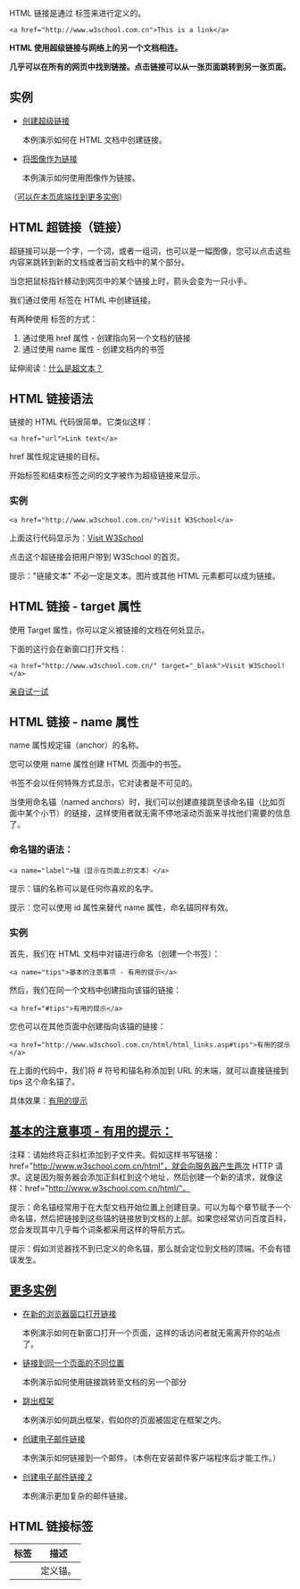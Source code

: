 HTML 链接是通过 <a> 标签来进行定义的。

```
<a href="http://www.w3school.com.cn">This is a link</a>
```

**HTML 使用超级链接与网络上的另一个文档相连。**

**几乎可以在所有的网页中找到链接。点击链接可以从一张页面跳转到另一张页面。**

## 实例

- [创建超级链接](http://www.w3school.com.cn/tiy/t.asp?f=html_links)

  本例演示如何在 HTML 文档中创建链接。

- [将图像作为链接](http://www.w3school.com.cn/tiy/t.asp?f=html_imglink)

  本例演示如何使用图像作为链接。

（[可以在本页底端找到更多实例](http://www.w3school.com.cn/html/html_links.asp#more_examples)）

## HTML 超链接（链接）

超链接可以是一个字，一个词，或者一组词，也可以是一幅图像，您可以点击这些内容来跳转到新的文档或者当前文档中的某个部分。

当您把鼠标指针移动到网页中的某个链接上时，箭头会变为一只小手。

我们通过使用 <a> 标签在 HTML 中创建链接。

有两种使用 <a> 标签的方式：

1. 通过使用 href 属性 - 创建指向另一个文档的链接
2. 通过使用 name 属性 - 创建文档内的书签

延伸阅读：[什么是超文本？](http://www.w3school.com.cn/tags/tag_term_hypertext.asp)

## HTML 链接语法

链接的 HTML 代码很简单。它类似这样：

```
<a href="url">Link text</a>
```

href 属性规定链接的目标。

开始标签和结束标签之间的文字被作为超级链接来显示。

### 实例

```
<a href="http://www.w3school.com.cn/">Visit W3School</a>
```

上面这行代码显示为：[Visit W3School](http://www.w3school.com.cn/)

点击这个超链接会把用户带到 W3School 的首页。

提示："链接文本" 不必一定是文本。图片或其他 HTML 元素都可以成为链接。

## HTML 链接 - target 属性

使用 Target 属性，你可以定义被链接的文档在何处显示。

下面的这行会在新窗口打开文档：

```
<a href="http://www.w3school.com.cn/" target="_blank">Visit W3School!</a>
```

[亲自试一试](http://www.w3school.com.cn/tiy/t.asp?f=html_link_target)

## HTML 链接 - name 属性

name 属性规定锚（anchor）的名称。

您可以使用 name 属性创建 HTML 页面中的书签。

书签不会以任何特殊方式显示，它对读者是不可见的。

当使用命名锚（named anchors）时，我们可以创建直接跳至该命名锚（比如页面中某个小节）的链接，这样使用者就无需不停地滚动页面来寻找他们需要的信息了。

### 命名锚的语法：

```
<a name="label">锚（显示在页面上的文本）</a>
```

提示：锚的名称可以是任何你喜欢的名字。

提示：您可以使用 id 属性来替代 name 属性，命名锚同样有效。

### 实例

首先，我们在 HTML 文档中对锚进行命名（创建一个书签）：

```
<a name="tips">基本的注意事项 - 有用的提示</a>
```

然后，我们在同一个文档中创建指向该锚的链接：

```
<a href="#tips">有用的提示</a>
```

您也可以在其他页面中创建指向该锚的链接：

```
<a href="http://www.w3school.com.cn/html/html_links.asp#tips">有用的提示</a>
```

在上面的代码中，我们将 # 符号和锚名称添加到 URL 的末端，就可以直接链接到 tips 这个命名锚了。

具体效果：[有用的提示](http://www.w3school.com.cn/html/html_links.asp#tips)

## [基本的注意事项 - 有用的提示：]()

注释：请始终将正斜杠添加到子文件夹。假如这样书写链接：href="http://www.w3school.com.cn/html"，就会向服务器产生两次 HTTP 请求。这是因为服务器会添加正斜杠到这个地址，然后创建一个新的请求，就像这样：href="http://www.w3school.com.cn/html/"。

提示：命名锚经常用于在大型文档开始位置上创建目录。可以为每个章节赋予一个命名锚，然后把链接到这些锚的链接放到文档的上部。如果您经常访问百度百科，您会发现其中几乎每个词条都采用这样的导航方式。

提示：假如浏览器找不到已定义的命名锚，那么就会定位到文档的顶端。不会有错误发生。

## [更多实例]()

- [在新的浏览器窗口打开链接](http://www.w3school.com.cn/tiy/t.asp?f=html_link_target)

  本例演示如何在新窗口打开一个页面，这样的话访问者就无需离开你的站点了。

- [链接到同一个页面的不同位置](http://www.w3school.com.cn/tiy/t.asp?f=html_link_locations)

  本例演示如何使用链接跳转至文档的另一个部分

- [跳出框架](http://www.w3school.com.cn/tiy/t.asp?f=html_frame_getfree)

  本例演示如何跳出框架，假如你的页面被固定在框架之内。

- [创建电子邮件链接](http://www.w3school.com.cn/tiy/t.asp?f=html_mailto)

  本例演示如何链接到一个邮件。（本例在安装邮件客户端程序后才能工作。）

- [创建电子邮件链接 2](http://www.w3school.com.cn/tiy/t.asp?f=html_mailto2)

  本例演示更加复杂的邮件链接。

## HTML 链接标签

| 标签                                       | 描述   |
| ---------------------------------------- | ---- |
| [](http://www.w3school.com.cn/tags/tag_a.asp) | 定义锚。 |